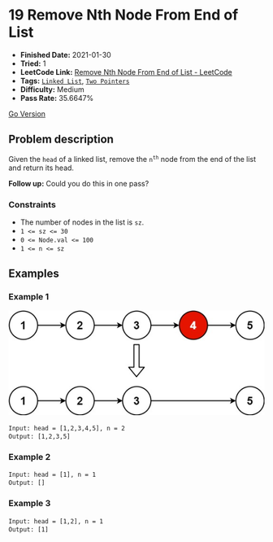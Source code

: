 # 19 Remove Nth Node From End of List

- **Finished Date:** 2021-01-30
- **Tried:** 1
- **LeetCode Link:** [Remove Nth Node From End of List - LeetCode](https://leetcode.com/problems/remove-nth-node-from-end-of-list/)
- **Tags:** [`Linked List`](https://leetcode.com/tag/linked-list/), [`Two Pointers`](https://leetcode.com/tag/two-pointers/)
- **Difficulty:** Medium
- **Pass Rate:** 35.6647%

[Go Version](../Go/19_Remove_Nth_Node_From_End_of_List/main.go)

## Problem description

Given the `head` of a linked list, remove the <code>n<sup>th</sup></code> node from the end of the list and return its head.

**Follow up:** Could you do this in one pass?

### Constraints

- The number of nodes in the list is `sz`.
- `1 <= sz <= 30`
- `0 <= Node.val <= 100`
- `1 <= n <= sz`

## Examples

### Example 1

![](./assets/19.Remove_Nth_Node_From_End_of_List.jpg)

```
Input: head = [1,2,3,4,5], n = 2
Output: [1,2,3,5]
```

### Example 2

```
Input: head = [1], n = 1
Output: []
```

### Example 3

```
Input: head = [1,2], n = 1
Output: [1]
```
